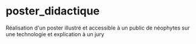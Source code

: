 # poster_didactique
Réalisation d'un poster illustré et accessible à un public de néophytes sur une technologie et explication à un jury

